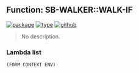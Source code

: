 ## Function: SB-WALKER::WALK-IF
[![package](https://img.shields.io/badge/Package-SB--WALKER-5f9ea0.svg?style=social&colorA=999999)](../) [![type](https://img.shields.io/badge/Type-Function-5f9ea0.svg?style=social&colorA=999999)](../#function) [![github](https://img.shields.io/badge/GitHub-View_the_source-5f9ea0.svg?style=social&colorA=999999&logo=github)](https://github.com/sbcl/sbcl/blob/master/src/pcl/walk.lisp/) 

> No description.

### Lambda list
```
(FORM CONTEXT ENV)
```

